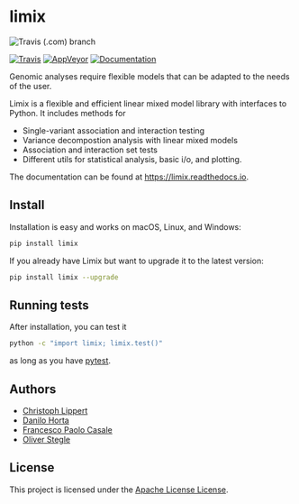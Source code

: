 # limix

![Travis (.com) branch](https://img.shields.io/travis/com/limix/limix/2.0.x.svg)

[![Travis](https://img.shields.io/travis/com/limix/limix/2.0.x.svg?style=flat-square&label=linux%20%2F%20macos%20build)](https://travis-ci.com/limix/limix) [![AppVeyor](https://img.shields.io/appveyor/ci/Horta/limix/2.0.x.svg?style=flat-square&label=windows%20build)](https://ci.appveyor.com/project/Horta/limix) [![Documentation](https://readthedocs.org/projects/limix/badge/?version=latest&style=flat-square)](https://limix.readthedocs.io/)

Genomic analyses require flexible models that can be adapted to the needs of the user.

Limix is a flexible and efficient linear mixed model library with interfaces to Python.
It includes methods for

- Single-variant association and interaction testing
- Variance decompostion analysis with linear mixed models
- Association and interaction set tests
- Different utils for statistical analysis, basic i/o, and plotting.

The documentation can be found at https://limix.readthedocs.io.

## Install

Installation is easy and works on macOS, Linux, and Windows:

```bash
pip install limix
```

If you already have Limix but want to upgrade it to the latest version:

```bash
pip install limix --upgrade
```

## Running tests

After installation, you can test it

```bash
python -c "import limix; limix.test()"
```

as long as you have [pytest](https://docs.pytest.org/en/latest/).

## Authors

* [Christoph Lippert](https://github.com/clippert)
* [Danilo Horta](https://github.com/horta)
* [Francesco Paolo Casale](https://github.com/fpcasale)
* [Oliver Stegle](https://github.com/ostegle)

## License

This project is licensed under the [Apache License License](https://raw.githubusercontent.com/limix/limix/2.0.0/LICENSE.md).
